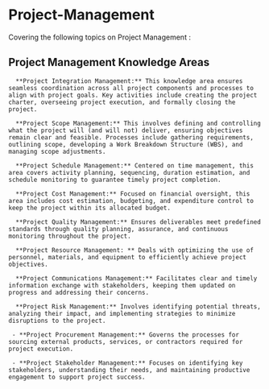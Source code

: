 # Project-Management
Covering the following topics on Project Management :

## Project Management Knowledge Areas 
     
      **Project Integration Management:** This knowledge area ensures seamless coordination across all project components and processes to align with project goals. Key activities include creating the project charter, overseeing project execution, and formally closing the project.

      **Project Scope Management:** This involves defining and controlling what the project will (and will not) deliver, ensuring objectives remain clear and feasible. Processes include gathering requirements, outlining scope, developing a Work Breakdown Structure (WBS), and managing scope adjustments.

      **Project Schedule Management:** Centered on time management, this area covers activity planning, sequencing, duration estimation, and schedule monitoring to guarantee timely project completion.

      **Project Cost Management:** Focused on financial oversight, this area includes cost estimation, budgeting, and expenditure control to keep the project within its allocated budget.

      **Project Quality Management:** Ensures deliverables meet predefined standards through quality planning, assurance, and continuous monitoring throughout the project.

      **Project Resource Management: ** Deals with optimizing the use of personnel, materials, and equipment to efficiently achieve project objectives.

      **Project Communications Management:** Facilitates clear and timely information exchange with stakeholders, keeping them updated on progress and addressing their concerns.

      **Project Risk Management:** Involves identifying potential threats, analyzing their impact, and implementing strategies to minimize disruptions to the project.

     - **Project Procurement Management:** Governs the processes for sourcing external products, services, or contractors required for project execution.

     - **Project Stakeholder Management:** Focuses on identifying key stakeholders, understanding their needs, and maintaining productive engagement to support project success.
